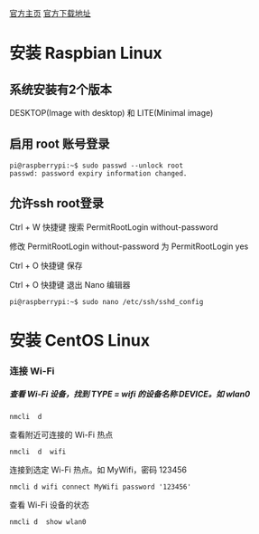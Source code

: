 
[官方主页](https://www.raspberrypi.org/)    [官方下载地址](https://www.raspberrypi.org/downloads/)

# 安装 Raspbian Linux

## 系统安装有2个版本

DESKTOP(Image with desktop) 和 LITE(Minimal image)

## 启用 root 账号登录 

```
pi@raspberrypi:~$ sudo passwd --unlock root
passwd: password expiry information changed.
```

## 允许ssh root登录

Ctrl + W 快捷键 搜索 PermitRootLogin without-password

修改 PermitRootLogin without-password 为 PermitRootLogin yes

Ctrl + O 快捷键 保存

Ctrl + O 快捷键 退出 Nano 编辑器

```
pi@raspberrypi:~$ sudo nano /etc/ssh/sshd_config
```

# 安装 CentOS Linux

### 连接 Wi-Fi

##### 查看 Wi-Fi 设备，找到 TYPE = wifi 的设备名称 DEVICE。如 wlan0

```
nmcli  d
```

查看附近可连接的 Wi-Fi 热点

```
nmcli  d  wifi
```

连接到选定 Wi-Fi 热点。如 MyWifi，密码 123456

```
nmcli d wifi connect MyWifi password '123456'  
```

查看 Wi-Fi 设备的状态

```
nmcli d  show wlan0
```
